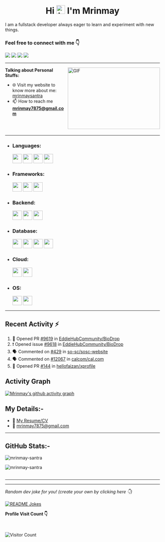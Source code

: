 <h1 align="center">Hi  <img src="https://user-images.githubusercontent.com/1303154/88677602-1635ba80-d120-11ea-84d8-d263ba5fc3c0.gif" width="28px" alt="hi"> I'm Mrinmay</h1>
<!-- <h3 align="center">A passionate fullstack web  developer from India</h3> -->

I am a fullstack developer always eager to learn and experiment with new things.


<h3 >Feel free to connect with me 👇</h3>

<a href="mailto:mrinmay7875@gmail.com"><img src="https://img.shields.io/badge/Gmail-D14836?style=for-the-badge&logo=gmail&logoColor=white"></a>
<a href="https://twitter.com/iam_Mrinmay" target="_blank" ><img src="https://img.shields.io/badge/twitter-%231DA1F2.svg?&style=for-the-badge&logo=twitter&logoColor=white"></a>
<a href="https://www.linkedin.com/in/mrinmay-santra" target="_blank" ><img src="https://img.shields.io/badge/LinkedIn-0077B5?style=for-the-badge&logo=linkedin&logoColor=white"></a>
<a href="https://www.youtube.com/channel/UCQLatIANzB61fBZoLwU4eng" target="_blank" ><img src="https://img.shields.io/badge/YouTube-%23FF0000.svg?style=for-the-badge&logo=YouTube&logoColor=white"></a>

 
<hr>

 
 <img align="right" alt="GIF" src="https://github.com/mrinmay-santra/mrinmay-santra/blob/main/code.gif?raw=true" width="300" height="200" /> 



**Talking about Personal Stuffs:**


- 🌐 Visit my website to know more about me: [mrinmaysantra](https://www.mrinmaysantra.com/)
- 📫 How to reach me **mrinmay7875@gmail.com**




<br>

<br>  
<hr>



<p align="center"> 
</p>

- ### Languages:
  
  <img height="30" src="https://img.shields.io/badge/JavaScript-323330?style=for-the-badge&logo=javascript&logoColor=F7DF1E">
  <img height="30" src="https://img.shields.io/badge/TypeScript-007ACC?style=for-the-badge&logo=typescript&logoColor=white">
  <img height="30" src="https://img.shields.io/badge/python-3670A0?style=for-the-badge&logo=python&logoColor=ffdd54">
  <img height="30" src="https://img.shields.io/badge/c%23-%23239120.svg?style=for-the-badge&logo=c-sharp&logoColor=white">

- ### Frameworks:

  <img height="30" src="https://img.shields.io/badge/angular-%23DD0031.svg?style=for-the-badge&logo=angular&logoColor=white">
  <img height="30" src="https://img.shields.io/badge/React-20232A?style=for-the-badge&logo=react&logoColor=61DAFB">
  <img height="30" src="https://img.shields.io/badge/next.js-000000?style=for-the-badge&logo=nextdotjs&logoColor=white">
  

- ### Backend:
  <img height="30" src="https://img.shields.io/badge/Node.js-339933?style=for-the-badge&logo=nodedotjs&logoColor=white">
  <img height="30" src="https://img.shields.io/badge/Express.js-000000?style=for-the-badge&logo=express&logoColor=white">
  <img height="30" src="https://img.shields.io/badge/.NET-5C2D91?style=for-the-badge&logo=.net&logoColor=white">

  
- ### Database:
    <img height="30" src="https://img.shields.io/badge/MongoDB-4EA94B?style=for-the-badge&logo=mongodb&logoColor=white">
    <img height="30" src="https://img.shields.io/badge/PostgreSQL-316192?style=for-the-badge&logo=postgresql&logoColor=white">
    <img height="30" src="https://img.shields.io/badge/MySQL-005C84?style=for-the-badge&logo=mysql&logoColor=white">
    <img height="30" src="https://img.shields.io/badge/Amazon%20DynamoDB-4053D6?style=for-the-badge&logo=Amazon%20DynamoDB&logoColor=white">
    
- ### Cloud:
    <img height="30" src="https://img.shields.io/badge/Amazon_AWS-232F3E?style=for-the-badge&logo=amazon-aws&logoColor=white">
    <img height="30" src="https://img.shields.io/badge/azure-%230072C6.svg?style=for-the-badge&logo=microsoftazure&logoColor=white">
  

- ### OS:

  <img height="30" src="https://img.shields.io/badge/Windows-0078D6?style=for-the-badge&logo=windows&logoColor=white">
  <img height="30" src="https://img.shields.io/badge/mac%20os-000000?style=for-the-badge&logo=apple&logoColor=white">

<hr>

## Recent Activity :zap:
<!--START_SECTION:activity-->
1. 💪 Opened PR [#9619](https://github.com/EddieHubCommunity/BioDrop/pull/9619) in [EddieHubCommunity/BioDrop](https://github.com/EddieHubCommunity/BioDrop)
2. ❗ Opened issue [#9618](https://github.com/EddieHubCommunity/BioDrop/issues/9618) in [EddieHubCommunity/BioDrop](https://github.com/EddieHubCommunity/BioDrop)
3. 🗣 Commented on [#429](https://github.com/so-sc/sosc-website/issues/429#issuecomment-1778428164) in [so-sc/sosc-website](https://github.com/so-sc/sosc-website)
4. 🗣 Commented on [#12067](https://github.com/calcom/cal.com/pull/12067#issuecomment-1778416018) in [calcom/cal.com](https://github.com/calcom/cal.com)
5. 💪 Opened PR [#144](https://github.com/hellofaizan/xprofile/pull/144) in [hellofaizan/xprofile](https://github.com/hellofaizan/xprofile)
<!--END_SECTION:activity-->

## Activity Graph
[![Mrinmay's github activity graph](https://github-readme-activity-graph.vercel.app/graph?username=mrinmay7875&theme=vue)](https://github.com/ashutosh00710/github-readme-activity-graph)

## My Details:-

- :paperclip: [My Resume/CV](https://drive.google.com/file/d/1jFEccT7VWQ3ui5xJSNWKd6agWxRWZMzm/view)
- :email: mrinmay7875@gmail.com

<hr>


 
 ## GitHub Stats:-

<p align="left"> <img src="https://github-readme-stats.vercel.app/api?username=mrinmay7875&show_icons=true&theme=gotham" alt="mrinmay-santra" />

<p align="left"> <img src="https://github-readme-streak-stats.herokuapp.com?user=mrinmay7875&theme=vue-dark" alt="mrinmay-santra" />

<br>
<br>



<hr>




<hr>

<i>Random dev joke for you! (create your own by clicking here 👇)</i><br>
<br>
<a href="https://readme-jokes.vercel.app"><img align="center" src="https://readme-jokes.vercel.app/api?bgColor=%23073b4c&textColor=%2306d6a0&aColor=%2306d6a0&borderColor=%2306d6a0" alt="README Jokes"></a>

**Profile Visit Count 👇**

<br>

![Visitor Count](https://profile-counter.glitch.me/{mrinmay-santra}/count.svg)

